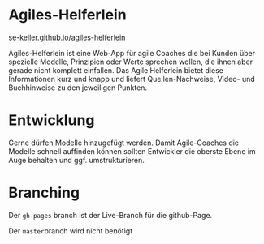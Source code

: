 Agiles-Helferlein
=================

[se-keller.github.io/agiles-helferlein](http://se-keller.github.io/agiles-helferlein)

Agiles-Helferlein ist eine Web-App für agile Coaches die bei Kunden über spezielle Modelle, Prinzipien oder Werte sprechen wollen, die ihnen aber gerade nicht komplett einfallen.
Das Agile Helferlein bietet diese Informationen kurz und knapp und liefert Quellen-Nachweise, Video- und Buchhinweise zu den jeweiligen Punkten.

Entwicklung
===========

Gerne dürfen Modelle hinzugefügt werden. Damit Agile-Coaches die Modelle schnell auffinden können sollten Entwickler die oberste Ebene im Auge behalten und ggf. umstrukturieren.

Branching
=========

Der `gh-pages` branch ist der Live-Branch für die github-Page.

Der `master`branch wird nicht benötigt

